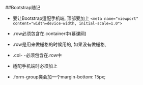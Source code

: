 ##Bootstrap随记
- 要让Bootstrap适配手机端, 顶部要加上
  `<meta name="viewport" 	content="width=device-width, initial-scale=1.0">`

- .row必须包含在.container中(慕课网)
- .row是用来做栅格的时候用的,  如果没有做栅格, 
- .col- -必须包含在.row中
- 适配手机端时必须加上
- .form-group类会加一个margin-bottom: 15px;


